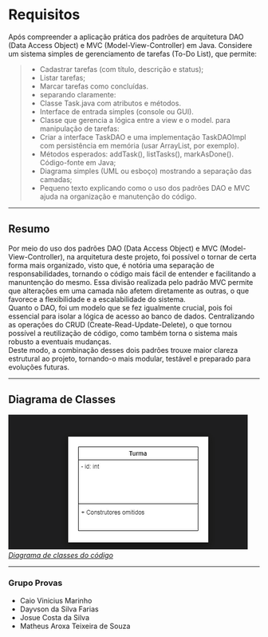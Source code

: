 # Requisitos

Após compreender a aplicação prática dos padrões de arquitetura DAO (Data Access Object) e MVC (Model-View-Controller) em Java.
Considere um sistema simples de gerenciamento de tarefas (To-Do List), que permite:

> - Cadastrar tarefas (com título, descrição e status);  
> - Listar tarefas;  
> - Marcar tarefas como concluídas.
> - separando claramente:
> - Classe Task.java com atributos e métodos.
> - Interface de entrada simples (console ou GUI).
> - Classe que gerencia a lógica entre a view e o model. para manipulação de tarefas:
> - Criar a interface TaskDAO e uma implementação TaskDAOImpl com persistência em memória (usar ArrayList, por exemplo).
> - Métodos esperados: addTask(), listTasks(), markAsDone().
> Código-fonte em Java;
> - Diagrama simples (UML ou esboço) mostrando a separação das camadas;
> - Pequeno texto explicando como o uso dos padrões DAO e MVC ajuda na organização e manutenção do código.

---
## Resumo
<p>Por meio do uso dos padrões DAO (Data Access Object) e MVC (Model-View-Controller), na arquitetura deste projeto, foi possível o tornar de certa forma mais organizado, visto que, é notória uma separação de responsabilidades, tornando o código mais fácil de entender e facilitando a manuntenção do mesmo. Essa divisão realizada pelo padrão MVC permite que alterações em uma camada não afetem diretamente as outras, o que favorece a flexibilidade e a escalabilidade do sistema.<br>
Quanto o DAO, foi um modelo que se fez igualmente crucial, pois foi essencial para isolar a lógica de acesso ao banco de dados. Centralizando as operações do CRUD (Create-Read-Update-Delete), o que tornou possível a reutilização de código, como também torna o sistema mais robusto a eventuais mudanças.<br>
Deste modo, a combinação desses dois padrões trouxe maior clareza estrutural ao projeto, tornando-o mais modular, testável e preparado para evoluções futuras.

---
## Diagrama de Classes 

![alt text](<Captura de tela de 2025-05-26 14-44-16.png>)  
 [_Diagrama de classes do código_](https://app.diagrams.net/?splash=0#G12dSaowZg8tLPew6c92YOc4NNV4Wk3co4#%7B%22pageId%22%3A%22RZpE8nyr-ppUinjQtbNc%22%7D "link para o draw.io")
 
---
### Grupo Provas

- Caio Vinicius Marinho
- Dayvson da Silva Farias
- Josue Costa da Silva
- Matheus Aroxa Teixeira de Souza
